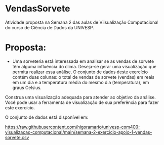 # VendasSorvete
Atividade proposta na Semana 2 das aulas de Viisualização Computacional do curso de Ciência de Dados da UNIVESP.


# Proposta:
- Uma sorveteria está interessada em analisar se as vendas de sorvete têm alguma influência do clima. Deseja-se gerar uma visualização que permita realizar essa análise. O conjunto de dados deste exercício contém duas colunas: o total de vendas de sorvete (vendas) em reais em um dia e a temperatura média do mesmo dia (temperatura), em graus Celsius.  

Construa uma visualização adequada para atender ao objetivo da análise. Você pode usar a ferramenta de visualização de sua preferência para fazer este exercício. 

O conjunto de dados está disponível em:  

https://raw.githubusercontent.com/higoramario/univesp-com400-visualizacao-computacional/main/semana-2-exercicio-apoio-1-vendas-sorvete.csv

